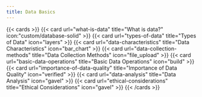 ```yaml
---
title: Data Basics
---
```




{{< cards >}}
  {{< card url="what-is-data" title="What is data?" icon:"custom/database-solid" >}}
  {{< card url="types-of-data" title="Types of Data" icon="layers" >}}
  {{< card url="data-characteristics" title="Data Characteristics" icon="bar_chart" >}}
  {{< card url="data-collection-methods" title="Data Collection Methods" icon="file_upload" >}}
  {{< card url="basic-data-operations" title="Basic Data Operations" icon="build" >}}
  {{< card url="importance-of-data-quality" title="Importance of Data Quality" icon="verified" >}}
    {{< card url="data-analysis" title="Data Analysis" icon="gavel" >}}
  {{< card url="ethical-considerations" title="Ethical Considerations" icon="gavel" >}}
{{< /cards >}}